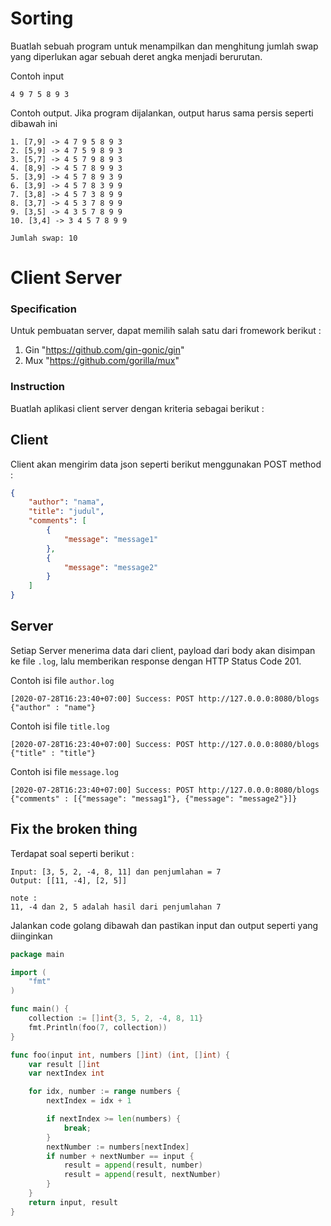 # Sorting

Buatlah sebuah program untuk menampilkan dan menghitung jumlah swap yang diperlukan agar sebuah deret angka menjadi berurutan.

Contoh input
```
4 9 7 5 8 9 3
```

Contoh output. Jika program dijalankan, output harus sama persis seperti dibawah ini
```
1. [7,9] -> 4 7 9 5 8 9 3
2. [5,9] -> 4 7 5 9 8 9 3
3. [5,7] -> 4 5 7 9 8 9 3
4. [8,9] -> 4 5 7 8 9 9 3
5. [3,9] -> 4 5 7 8 9 3 9
6. [3,9] -> 4 5 7 8 3 9 9
7. [3,8] -> 4 5 7 3 8 9 9
8. [3,7] -> 4 5 3 7 8 9 9 
9. [3,5] -> 4 3 5 7 8 9 9
10. [3,4] -> 3 4 5 7 8 9 9 

Jumlah swap: 10
```

# Client Server

### Specification
Untuk pembuatan server, dapat memilih salah satu dari fromework berikut : 
1. Gin "https://github.com/gin-gonic/gin"
2. Mux "https://github.com/gorilla/mux"


### Instruction
Buatlah aplikasi client server dengan kriteria sebagai berikut :

## Client

Client akan mengirim data json seperti berikut menggunakan POST method :

```json
{
    "author": "nama",
    "title": "judul",
    "comments": [
        {
            "message": "message1"
        },
        {
            "message": "message2"
        }
    ]
}
```

## Server

Setiap Server menerima data dari client, payload dari body akan disimpan ke file `.log`, lalu memberikan response dengan HTTP Status Code 201.

Contoh isi file `author.log`
```
[2020-07-28T16:23:40+07:00] Success: POST http://127.0.0.0:8080/blogs {"author" : "name"}
```

Contoh isi file `title.log`
```
[2020-07-28T16:23:40+07:00] Success: POST http://127.0.0.0:8080/blogs {"title" : "title"}
```

Contoh isi file `message.log`
```
[2020-07-28T16:23:40+07:00] Success: POST http://127.0.0.0:8080/blogs {"comments" : [{"message": "messag1"}, {"message": "message2"}]}
```

## Fix the broken thing

Terdapat soal seperti berikut :

```
Input: [3, 5, 2, -4, 8, 11] dan penjumlahan = 7
Output: [[11, -4], [2, 5]]

note : 
11, -4 dan 2, 5 adalah hasil dari penjumlahan 7
```

Jalankan code golang dibawah dan pastikan input dan output seperti yang diinginkan

```go
package main

import (
	"fmt"
)

func main() {
	collection := []int{3, 5, 2, -4, 8, 11}
	fmt.Println(foo(7, collection))
}

func foo(input int, numbers []int) (int, []int) {
	var result []int
	var nextIndex int

	for idx, number := range numbers {
		nextIndex = idx + 1

		if nextIndex >= len(numbers) {
			break;
		}
		nextNumber := numbers[nextIndex]
		if number + nextNumber == input {
			result = append(result, number)
			result = append(result, nextNumber)
		}
	}
	return input, result
}


```
